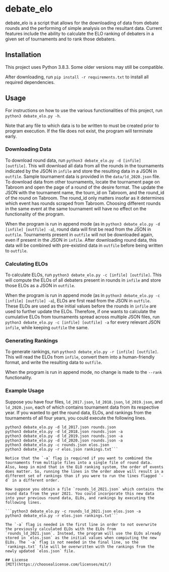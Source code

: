 # debate_elo

debate_elo is a script that allows for the downloading of data from debate rounds and the performing of simple analysis on the resultant data. Current features include the ability to calculate the ELO ranking of debaters in a given set of tournaments and to rank those debaters.

## Installation

This project uses Python 3.8.3. Some older versions may still be compatible.

After downloading, run `pip install -r requirements.txt` to install all required dependencies.

## Usage

For instructions on how to use the various functionalities of this project, run `python3 debate_elo.py -h`.

Note that any file to which data is to be written to must be created prior to program execution. If the file does not exist, the program will terminate early.

### Downloading Data

To download round data, run `python3 debate_elo.py -d [infile] [outfile]`. This will download all data from all the rounds in the tournaments indicated by the JSON in `infile` and store the resulting data in a JSON in `outfile`.
Sample tournament data is provided in the `data/ld_2020.json` file. To download data from other tournaments, locate the tournament page on Tabroom and open the page of a round of the desire format. The update the JSON with the tournament name, the tourn_id on Tabroom, and the round_id of the round on Tabroom. The round_id only matters insofar as it determines which event has rounds scraped from Tabroom. Choosing different rounds in the same event at the same tournament will have no effect on the functionality of the program.

When the program is run in append mode (as in `python3 debate_elo.py -d [infile] [outfile] -a`), round data will first be read from the JSON in `outfile`. Tournaments present in `outfile` will not be downloaded again, even if present in the JSON in `infile`. After downloading round data, this data will be combined with pre-existind data in `outfile` before being written to `outfile`.

### Calculating ELOs

To calculate ELOs, run `python3 debate_elo.py -c [infile] [outfile]`. This will compute the ELOs of all debaters present in rounds in `infile` and store those ELOs as a JSON in `outfile`. 

When the program is run in append mode (as in `python3 debate_elo.py -c [infile] [outfile] -a`), ELOs are first read from the JSON in `outfile`. These ELOs are used as the initial values before the rounds in `infile` are used to further update the ELOs. Therefore, if one wants to calculate the cumulative ELOs from tournaments spread across multiple JSON files, run `python3 debate_elo.py -c [infile] [outfile] -a` for every relevant JSON `infile`, while keeping `outfile` the same.

### Generating Rankings

To generate rankings, run `python3 debate_elo.py -r [infile] [outfile]`. This will read the ELOs from `infile`, convert them into a human-friendly format, and write the resulting data to `outfile`.

When the program is run in append mode, no change is made to the `--rank` functionality.

### Example Usage

Suppose you have four files, `ld_2017.json`, `ld_2018.json`, `ld_2019.json`, and `ld_2020.json`, each of which contains tournament data from its respective year. If you wanted to get the round data, ELOs, and rankings from the tournaments of all four years, you could execute the following lines.

```touch rounds.json elos.json rankings.txt
python3 debate_elo.py -d ld_2017.json rounds.json
python3 debate_elo.py -d ld_2018.json rounds.json -a
python3 debate_elo.py -d ld_2019.json rounds.json -a
python3 debate_elo.py -d ld_2020.json rounds.json -a
python3 debate_elo.py -c rounds.json elos.json
python3 debate_elo.py -r elos.json rankings.txt```

Notice that the `-a` flag is required if you want to combined the tournaments from multiple files into a single file of round data. Also, keep in mind that in the ELO ranking system, the order of events does matter. So, running the lines in the order above will result in a different set of rankings than if you were to run the lines flagged `-d` in a different order.

Now suppose you obtain a file `rounds_ld_2021.json` which contains the round data from the year 2021. You could incorporate this new data into your previous round data, ELOs, and rankings by executing the following lines.

```python3 debate_elo.py -c rounds_ld_2021.json elos.json -a
python3 debate_elo.py -r elos.json rankings.txt```

The `-a` flag is needed in the first line in order to not overwrite the previously calculated ELOs with the ELOs from `rounds_ld_2021.json`. Instead, the program will use the ELOs already stored in `elos.json` as the initial values when compiuting the new ELOs. The `-a` flag is not needed in the final line, so the `rankings.txt` file will be overwritten with the rankings from the newly updated `elos.json` file.

## License
[MIT](https://choosealicense.com/licenses/mit/)